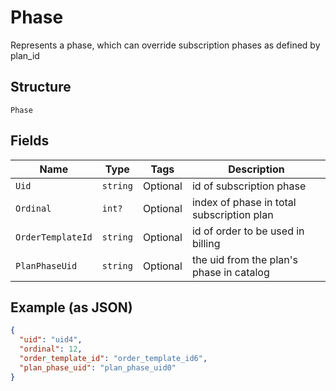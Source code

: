 
# Phase

Represents a phase, which can override subscription phases as defined by plan_id

## Structure

`Phase`

## Fields

| Name | Type | Tags | Description |
|  --- | --- | --- | --- |
| `Uid` | `string` | Optional | id of subscription phase |
| `Ordinal` | `int?` | Optional | index of phase in total subscription plan |
| `OrderTemplateId` | `string` | Optional | id of order to be used in billing |
| `PlanPhaseUid` | `string` | Optional | the uid from the plan's phase in catalog |

## Example (as JSON)

```json
{
  "uid": "uid4",
  "ordinal": 12,
  "order_template_id": "order_template_id6",
  "plan_phase_uid": "plan_phase_uid0"
}
```

